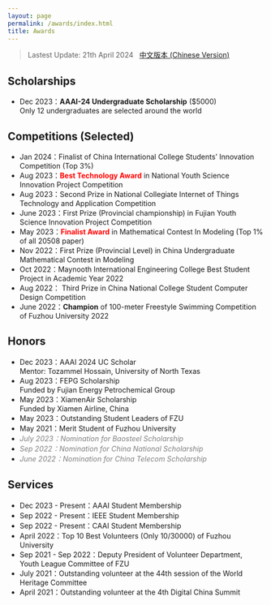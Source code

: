 ```yaml
---
layout: page
permalink: /awards/index.html
title: Awards
---
```


> Lastest Update: 21th April 2024 &nbsp; [中文版本 (Chinese Version)](https://amao996.github.io/file/awards-zh/)

## Scholarships

- Dec 2023：**AAAI-24 Undergraduate Scholarship** ($5000)<br>Only 12 undergraduates are selected around the world

## Competitions (Selected)

- Jan 2024：Finalist of China International College Students’ Innovation Competition (Top 3%)
- Aug 2023：**<font color='red'>Best Technology Award</font>** in National Youth Science Innovation Project Competition
- Aug 2023：Second Prize in National Collegiate Internet of Things Technology and Application Competition
- June 2023：First Prize (Provincial championship) in Fujian Youth Science Innovation Project Competition
- May 2023：**<font color='red'>Finalist Award</font>** in Mathematical Contest In Modeling (Top 1% of all 20508 paper)
- Nov 2022：First Prize (Provincial Level) in China Undergraduate Mathematical Contest in Modeling
- Oct 2022：Maynooth International Engineering College Best Student Project in Academic Year 2022
- Aug 2022： Third Prize in China National College Student Computer Design Competition
- June 2022：**Champion** of 100-meter Freestyle Swimming Competition of Fuzhou University 2022<br>

## Honors

- Dec 2023：AAAI 2024 UC Scholar<br>Mentor: Tozammel Hossain, University of North Texas
- Aug 2023：FEPG Scholarship<br>Funded by Fujian Energy Petrochemical Group
- May 2023：XiamenAir Scholarship<br>Funded by Xiamen Airline, China
- May 2023：Outstanding Student Leaders of FZU
- May 2021：Merit Student of Fuzhou University
- *<font color='gray'>July 2023：Nomination for Baosteel Scholarship</font>*
- *<font color='gray'>Sep 2022：Nomination for China National Scholarship</font>*
- *<font color='gray'>June 2022：Nomination for China Telecom Scholarship</font>*<br>

## Services

- Dec 2023 - Present：AAAI Student Membership
- Sep 2022 - Present：IEEE Student Membership
- Sep 2022 - Present：CAAI Student Membership
- April 2022：Top 10 Best Volunteers (Only 10/30000) of Fuzhou University
- Sep 2021 - Sep 2022：Deputy President of Volunteer Department, Youth League Committee of FZU
- July 2021：Outstanding volunteer at the 44th session of the World Heritage Committee
- April 2021：Outstanding volunteer at the 4th Digital China Summit<br>
